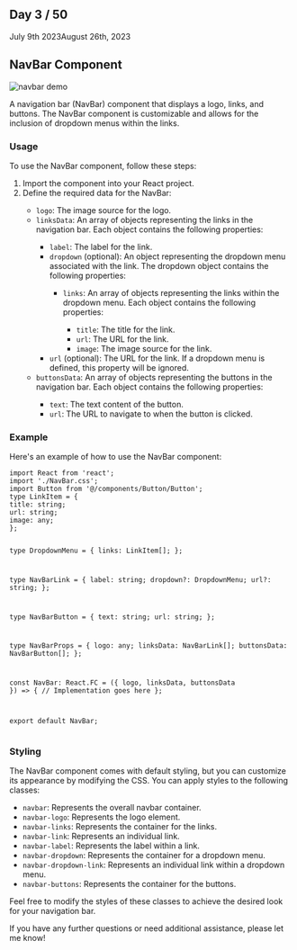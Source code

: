 <!-- NavBar Component -->
<h2>Day 3 / 50</h2>

<p>July 9th 2023August 26th, 2023</p>
<h2>NavBar Component</h2>
<img src="/public/navbar.png" alt="navbar demo" />
<p>A navigation bar (NavBar) component that displays a logo, links, and buttons. The NavBar component is customizable and allows for the inclusion of dropdown menus within the links.</p>
<h3>Usage</h3>
<p>To use the NavBar component, follow these steps:</p>
<ol>
  <li>Import the component into your React project.</li>
  <li>Define the required data for the NavBar:</li>
  <ul>
    <li><code>logo</code>: The image source for the logo.</li>
    <li><code>linksData</code>: An array of objects representing the links in the navigation bar. Each object contains the following properties:</li>
    <ul>
      <li><code>label</code>: The label for the link.</li>
      <li><code>dropdown</code> (optional): An object representing the dropdown menu associated with the link. The dropdown object contains the following properties:</li>
      <ul>
        <li><code>links</code>: An array of objects representing the links within the dropdown menu. Each object contains the following properties:</li>
        <ul>
          <li><code>title</code>: The title for the link.</li>
          <li><code>url</code>: The URL for the link.</li>
          <li><code>image</code>: The image source for the link.</li>
        </ul>
      </ul>
      <li><code>url</code> (optional): The URL for the link. If a dropdown menu is defined, this property will be ignored.</li>
    </ul>
    <li><code>buttonsData</code>: An array of objects representing the buttons in the navigation bar. Each object contains the following properties:</li>
    <ul>
      <li><code>text</code>: The text content of the button.</li>
      <li><code>url</code>: The URL to navigate to when the button is clicked.</li>
    </ul>
  </ul>
</ol>
<h3>Example</h3>
<p>Here's an example of how to use the NavBar component:</p>
<pre><code>import React from 'react';
import './NavBar.css';
import Button from '@/components/Button/Button';
type LinkItem = {
title: string;
url: string;
image: any;
};

type DropdownMenu = {
links: LinkItem[];
};

type NavBarLink = {
label: string;
dropdown?: DropdownMenu;
url?: string;
};

type NavBarButton = {
text: string;
url: string;
};

type NavBarProps = {
logo: any;
linksData: NavBarLink[];
buttonsData: NavBarButton[];
};

const NavBar: React.FC<NavBarProps> = ({ logo, linksData, buttonsData }) => {
// Implementation goes here
};

export default NavBar;
</code></pre>

<h3>Styling</h3>
<p>The NavBar component comes with default styling, but you can customize its appearance by modifying the CSS. You can apply styles to the following classes:</p>
<ul>
  <li><code>navbar</code>: Represents the overall navbar container.</li>
  <li><code>navbar-logo</code>: Represents the logo element.</li>
  <li><code>navbar-links</code>: Represents the container for the links.</li>
  <li><code>navbar-link</code>: Represents an individual link.</li>
  <li><code>navbar-label</code>: Represents the label within a link.</li>
  <li><code>navbar-dropdown</code>: Represents the container for a dropdown menu.</li>
  <li><code>navbar-dropdown-link</code>: Represents an individual link within a dropdown menu.</li>
  <li><code>navbar-buttons</code>: Represents the container for the buttons.</li>
</ul>
<p>Feel free to modify the styles of these classes to achieve the desired look for your navigation bar.</p>
<p>If you have any further questions or need additional assistance, please let me know!</p>